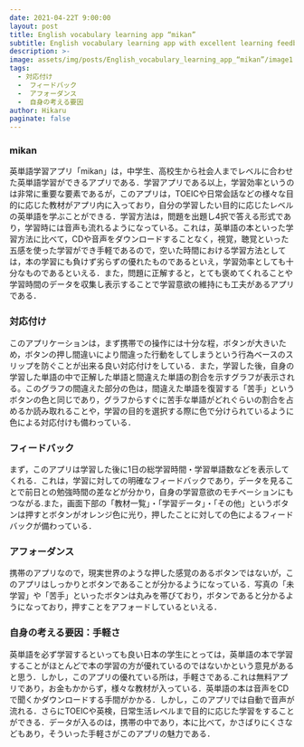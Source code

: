 ```yaml
---
date: 2021-04-22T 9:00:00
layout: post
title: English vocabulary learning app “mikan”
subtitle: English vocabulary learning app with excellent learning feedback
description: >-
image: assets/img/posts/English_vocabulary_learning_app_“mikan”/image1.jpg
tags: 
  - 対応付け
  -  フィードバック
  -  アフォーダンス
  -  自身の考える要因
author: Hikaru
paginate: false
---
```


### mikan
英単語学習アプリ「mikan」は，中学生、高校生から社会人までレベルに合わせた英単語学習ができるアプリである．学習アプリである以上，学習効率というのは非常に重要な要素であるが，このアプリは，TOEICや日常会話などの様々な目的に応じた教材がアプリ内に入っており，自分の学習したい目的に応じたレベルの英単語を学ぶことができる．学習方法は，問題を出題し4択で答える形式であり，学習時には音声も流れるようになっている。これは，英単語の本といった学習方法に比べて，CDや音声をダウンロードすることなく，視覚，聴覚といった五感を使った学習ができ手軽であるので，空いた時間における学習方法としては，本の学習にも負けず劣らずの優れたものであるといえ，学習効率としても十分なものであるといえる．また，問題に正解すると，とても褒めてくれることや学習時間のデータを収集し表示することで学習意欲の維持にも工夫があるアプリである．

### 対応付け
このアプリケーションは，まず携帯での操作には十分な程，ボタンが大きいため，ボタンの押し間違いにより間違った行動をしてしまうという行為ベースのスリップを防ぐことが出来る良い対応付けをしている．また，学習した後，自身の学習した単語の中で正解した単語と間違えた単語の割合を示すグラフが表示される。このグラフの間違えた部分の色は，間違えた単語を復習する「苦手」というボタンの色と同じであり，グラフからすぐに苦手な単語がどれぐらいの割合を占めるか読み取れることや，学習の目的を選択する際に色で分けられているように色による対応付けも備わっている．

### フィードバック
まず，このアプリは学習した後に1日の総学習時間・学習単語数などを表示してくれる．これは，学習に対しての明確なフィードバックであり，データを見ることで前日との勉強時間の差などが分かり，自身の学習意欲のモチベーションにもつながる.また，画面下部の「教材一覧」・「学習データ」・「その他」というボタンは押すとボタンがオレンジ色に光り，押したことに対しての色によるフィードバックが備わっている．

### アフォーダンス
 携帯のアプリなので，現実世界のような押した感覚のあるボタンではないが，このアプリはしっかりとボタンであることが分かるようになっている．写真の「未学習」や「苦手」といったボタンは丸みを帯びており，ボタンであると分かるようになっており，押すことをアフォードしているといえる．

### 自身の考える要因：手軽さ
 英単語を必ず学習するといっても良い日本の学生にとっては，英単語の本で学習することがほとんどで本の学習の方が優れているのではないかという意見があると思う．しかし，このアプリの優れている所は，手軽さである.これは無料アプリであり，お金もかからず，様々な教材が入っている．英単語の本は音声をCDで聞くかダウンロードする手間がかかる．しかし，このアプリでは自動で音声が流れる．さらにTOEICや英検，日常生活レベルまで目的に応じた学習をすることができる．データが入るのは，携帯の中であり，本に比べて，かさばりにくさなどもあり，そういった手軽さがこのアプリの魅力である．
